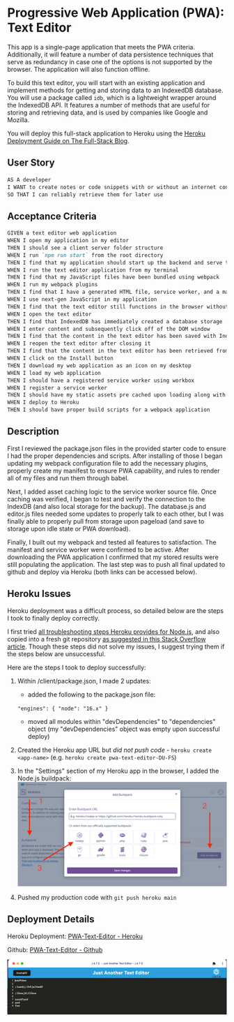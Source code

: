 # Progressive Web Application (PWA): Text Editor

This app is a single-page application that meets the PWA criteria. Additionally, it will feature a number of data persistence techniques that serve as redundancy in case one of the options is not supported by the browser. The application will also function offline.

To build this text editor, you will start with an existing application and implement methods for getting and storing data to an IndexedDB database. You will use a package called `idb`, which is a lightweight wrapper around the IndexedDB API. It features a number of methods that are useful for storing and retrieving data, and is used by companies like Google and Mozilla.

You will deploy this full-stack application to Heroku using the [Heroku Deployment Guide on The Full-Stack Blog](https://coding-boot-camp.github.io/full-stack/heroku/heroku-deployment-guide).

## User Story

```md
AS A developer
I WANT to create notes or code snippets with or without an internet connection
SO THAT I can reliably retrieve them for later use
```

## Acceptance Criteria

```md
GIVEN a text editor web application
WHEN I open my application in my editor
THEN I should see a client server folder structure
WHEN I run `npm run start` from the root directory
THEN I find that my application should start up the backend and serve the client
WHEN I run the text editor application from my terminal
THEN I find that my JavaScript files have been bundled using webpack
WHEN I run my webpack plugins
THEN I find that I have a generated HTML file, service worker, and a manifest file
WHEN I use next-gen JavaScript in my application
THEN I find that the text editor still functions in the browser without errors
WHEN I open the text editor
THEN I find that IndexedDB has immediately created a database storage
WHEN I enter content and subsequently click off of the DOM window
THEN I find that the content in the text editor has been saved with IndexedDB
WHEN I reopen the text editor after closing it
THEN I find that the content in the text editor has been retrieved from our IndexedDB
WHEN I click on the Install button
THEN I download my web application as an icon on my desktop
WHEN I load my web application
THEN I should have a registered service worker using workbox
WHEN I register a service worker
THEN I should have my static assets pre cached upon loading along with subsequent pages and static assets
WHEN I deploy to Heroku
THEN I should have proper build scripts for a webpack application
```

## Description

First I reviewed the package.json files in the provided starter code to ensure I had the proper dependencies and scripts. After installing of those I began updating my webpack configuration file to add the necessary plugins, properly create my manifest to ensure PWA capability, and rules to render all of my files and run them through babel.

Next, I added asset caching logic to the service worker source file. Once caching was verified, I began to test and verify the connection to the IndexDB (and also local storage for the backup). The database.js and editor.js files needed some updates to properly talk to each other, but I was finally able to properly pull from storage upon pageload (and save to storage upon idle state or PWA download).

Finally, I built out my webpack and tested all features to satisfaction. The manifest and service worker were confirmed to be active. After downloading the PWA application I confirmed that my stored results were still populating the application. The last step was to push all final updated to github and deploy via Heroku (both links can be accessed below).

## Heroku Issues

Heroku deployment was a difficult process, so detailed below are the steps I took to finally deploy correctly.

I first tried [all troubleshooting steps Heroku provides for Node.js](https://devcenter.heroku.com/articles/troubleshooting-node-deploys), and also copied into a fresh git repository [as suggested in this Stack Overflow article](https://stackoverflow.com/questions/65404309/heroku-error-during-git-push-deployment-the-same-version-of-this-code-has-alr/65436551#65436551).
Though these steps did not solve my issues, I suggest trying them if the steps below are unsuccessful.

Here are the steps I took to deploy successfully:

1. Within /client/package.json, I made 2 updates:

   - added the following to the package.json file:

   `"engines": { "node": "16.x" }`

   - moved all modules within "devDependencies" to "dependencies" object (my "devDependencies" object was empty upon successful deploy)

2. Created the Heroku app URL but _did not push code_ - `heroku create <app-name>` (e.g. `heroku create pwa-text-editor-DU-FS`)

3. In the "Settings" section of my Heroku app in the browser, I added the Node.js buildpack:
   ![Node.js buildpack](./Assets/node.js-buildpack.screenshot.png)

4. Pushed my production code with `git push heroku main`

## Deployment Details

Heroku Deployment: [PWA-Text-Editor - Heroku](https://pwa-text-editor-ang.herokuapp.com/)

Github: [PWA-Text-Editor - Github](https://github.com/alexgeis/PWA-Text-Editor)

![Screenshot of J.A.T.E. PWA application](./Assets/JATE-PWA-screenshot.png)
